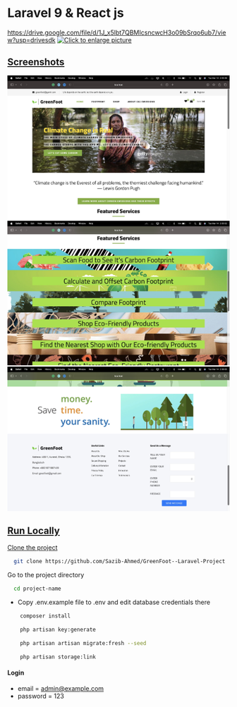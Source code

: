 # Laravel 9 & React js 

https://drive.google.com/file/d/1J_x5lbt7QBMIcsncwcH3o09bSrqo6ub7/view?usp=drivesdk
<a href="https://drive.google.com/uc?export=view&id=1J_x5lbt7QBMIcsncwcH3o09bSrqo6ub7"><img src="https://drive.google.com/uc?export=view&id=1J_x5lbt7QBMIcsncwcH3o09bSrqo6ub7" style="width: 650px; max-width: 100%; height: auto" title="Click to enlarge picture" />
## Screenshots

![preview img](/preview.png)
![preview img](/preview1.png)
![preview img](/preview2.png)

## Run Locally

Clone the project

```bash
  git clone https://github.com/Sazib-Ahmed/GreenFoot--Laravel-Project
```

Go to the project directory

```bash
  cd project-name
```

-   Copy .env.example file to .env and edit database credentials there

```bash
    composer install
```

```bash
    php artisan key:generate
```

```bash
    php artisan artisan migrate:fresh --seed
```

```bash
    php artisan storage:link
```

#### Login

-   email = admin@example.com
-   password = 123
